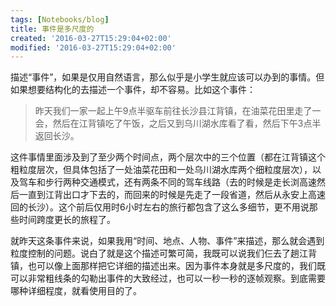 ```yaml
---
tags: [Notebooks/blog]
title: 事件是多尺度的
created: '2016-03-27T15:29:04+02:00'
modified: '2016-03-27T15:29:04+02:00'
---
```


描述“事件”，如果是仅用自然语言，那么似乎是小学生就应该可以办到的事情。但如果想要结构化的去描述一个事件，却不容易。比如这个事件：

> 昨天我们一家一起上午9点半驱车前往长沙县江背镇，在油菜花田里走了一会，然后在江背镇吃了午饭，之后又到乌川湖水库看了看，然后下午3点半返回长沙。

这件事情里面涉及到了至少两个时间点，两个层次中的三个位置（都在江背镇这个粗粒度层次，但具体包括了一处油菜花田和一处乌川湖水库两个细粒度层次），以及驾车和步行两种交通模式，还有两条不同的驾车线路（去的时候是走长浏高速然后一直到江背出口才下去的，而回来的时候是先走了一段省道，然后从永安上高速回的长沙）。这个前后仅用时6小时左右的旅行都包含了这么多细节，更不用说那些时间跨度更长的旅程了。

就昨天这条事件来说，如果我用“时间、地点、人物、事件”来描述，那么就会遇到粒度控制的问题。说白了就是这个描述可繁可简，我既可以说我们仨去了趟江背镇，也可以像上面那样把它详细的描述出来。因为事件本身就是多尺度的，我们既可以非常粗线条的勾勒出事件的大致经过，也可以一秒一秒的逐帧观察。到底需要哪种详细程度，就看使用目的了。